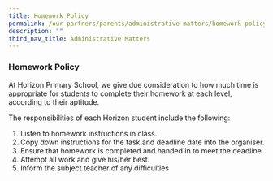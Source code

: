 ```yaml
---
title: Homework Policy
permalink: /our-partners/parents/administrative-matters/homework-policy/
description: ""
third_nav_title: Administrative Matters
---
```

### **Homework Policy**

At Horizon Primary School, we give due consideration to how much time is appropriate for students to complete their homework at each level, according to their aptitude.

The responsibilities of each Horizon student include the following:

1. Listen to homework instructions in class.
2. Copy down instructions for the task and deadline date into the organiser.
3. Ensure that homework is completed and handed in to meet the deadline.
4. Attempt all work and give his/her best.
5. Inform the subject teacher of any difficulties



